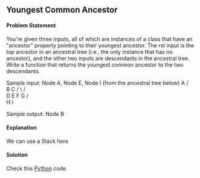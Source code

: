 ## Youngest Common Ancestor

#### Problem Statement


You're given three inputs, all of which are instances of a class that have an "ancestor" property pointing to their youngest ancestor. The rst input is the top
ancestor in an ancestral tree (i.e., the only instance that has no ancestor), and the other two inputs are descendants in the ancestral tree. Write a function that
returns the youngest common ancestor to the two descendants.

Sample input: Node A, Node E, Node I (from the ancestral tree below)
            A
           / \
          B   C
         / \ / \
        D  E F G
       / \
      H   I

Sample output: Node B



#### Explanation

We can use a Stack here


#### Solution

Check this [Python](../python/Youngest_Common_Ancestor.py) code.

